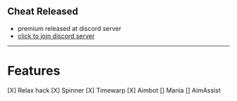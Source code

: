 ## Cheat Released
- premium released at discord server
- [click to join discord server](https://discord.gg/qfH3rMQCk4)
-----

# Features

[X] Relax hack
[X] Spinner
[X] Timewarp
[X] Aimbot
[] Mania
[] AimAssist
